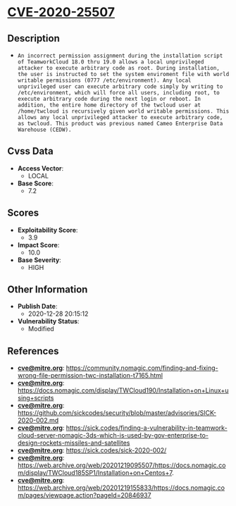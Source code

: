 
# [CVE-2020-25507](https://community.nomagic.com/finding-and-fixing-wrong-file-permission-twc-installation-t7165.html)

## Description

- `An incorrect permission assignment during the installation script of TeamworkCloud 18.0 thru 19.0 allows a local unprivileged attacker to execute arbitrary code as root. During installation, the user is instructed to set the system enviroment file with world writable permissions (0777 /etc/environment). Any local unprivileged user can execute arbitrary code simply by writing to /etc/environment, which will force all users, including root, to execute arbitrary code during the next login or reboot. In addition, the entire home directory of the twcloud user at /home/twcloud is recursively given world writable permissions. This allows any local unprivileged attacker to execute arbitrary code, as twcloud. This product was previous named Cameo Enterprise Data Warehouse (CEDW).`

## Cvss Data

- **Access Vector**:
  - LOCAL
- **Base Score**:
  - 7.2

## Scores

- **Exploitability Score**:
  - 3.9
- **Impact Score**:
  - 10.0
- **Base Severity**:
  - HIGH

## Other Information

- **Publish Date**:
  - 2020-12-28 20:15:12
- **Vulnerability Status**:
  - Modified

## References

- **cve@mitre.org**: https://community.nomagic.com/finding-and-fixing-wrong-file-permission-twc-installation-t7165.html
- **cve@mitre.org**: https://docs.nomagic.com/display/TWCloud190/Installation+on+Linux+using+scripts
- **cve@mitre.org**: https://github.com/sickcodes/security/blob/master/advisories/SICK-2020-002.md
- **cve@mitre.org**: https://sick.codes/finding-a-vulnerability-in-teamwork-cloud-server-nomagic-3ds-which-is-used-by-gov-enterprise-to-design-rockets-missiles-and-satellites
- **cve@mitre.org**: https://sick.codes/sick-2020-002/
- **cve@mitre.org**: https://web.archive.org/web/20201219095507/https://docs.nomagic.com/display/TWCloud185SP1/Installation+on+Centos+7.
- **cve@mitre.org**: https://web.archive.org/web/20201219155833/https://docs.nomagic.com/pages/viewpage.action?pageId=20846937
